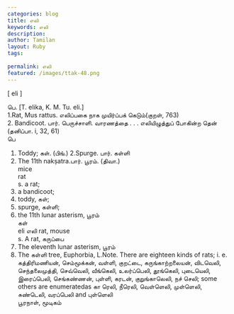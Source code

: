 ```yaml
---
categories: blog
title: எலி
keywords: எலி
description: 
author: Tamilan
layout: Ruby
tags: 
 
permalink: எலி
featured: /images/ttak-48.png
---
```

  
[ eli ]  
  
பெ. [T. elika, K. M. Tu. eli.]  
1.Rat, Mus rattus. எலிப்பகை நாக முயிர்ப்பக் கெடும்(குறள், 763)  
2. Bandicoot. பார். பெருச்சாளி. வாரணத்தை . . . எலியிழுத்துப் போகின்ற தென் (தனிப்பா. i, 32, 61)  
பெ  
1. Toddy; கள். (பிங்.) 2.Spurge. பார். கள்ளி  
3. The 11th nakṣatra.பார். பூரம். (திவா.)  
mice  
rat  
s. a rat;  
2. a bandicoot;  
3. toddy, கள்;  
4. spurge, கள்ளி;  
5. the 11th lunar asterism, பூரம்  
கள்  
eli எலி rat, mouse  
s. A rat, கருப்பை  
2. The eleventh lunar asterism, பூரம்  
3. The கள்ளி tree, Euphorbia, L.Note. There are eighteen kinds of rats; i. e. கத்திரிமணியன், செம்மூக்கன், வள்ளி, குறட்டை, கருங்காற்றலையன், விடவெலி, செந்தலைமுத்தி, செவ்வெலி, வீங்கெலி, உலர்ப்பெலி, தூங்கெலி, புடையெலி, இரைப்பெலி, செங்கண்ணன், புள்ளி, கரடன், குறுங்காலெலி, நச் செலி; some others are enumeratedas கா ரெலி, நீரெலி, வெள்ளெலி, முள்ளெலி, சுண்டெலி, வரப்பெலி and புள்ளெலி  
பூரநாள், மூடிகம்